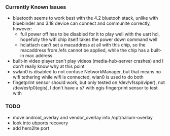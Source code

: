 ### Currently Known Issues
- bluetooth seems to work best with the 4.2 bluetooh stack, unlike with bluebinder and 3.18 device can connect and communite correctly, however:
	- full power off has to be disabled for it to play well with the uart hci, hopefully the wifi chip itself takes the power down command well
	- hciattach can't set a macaddress at all with this chip, so the macaddress from /efs cannot be applied, while the chip has a built-in mac address
- built-in video player can't play videos (media-hub-server crashes) and I don't really know why at this point
- swlan0 is disabled to not confuse NetworkManager, but that means no wifi tethering while wifi is connected, wlan0 is used to do both
- fingetprint sensor should work, but only tested on /dev/vfsspi(viper), not /dev/esfp0(egis), I don't have a s7 with egis fingerprint sensor to test with

### TODO
- move android_overlay and vendor_overlay into /opt/halium-overlay
- look into ubports recovery 
- add hero2lte port
